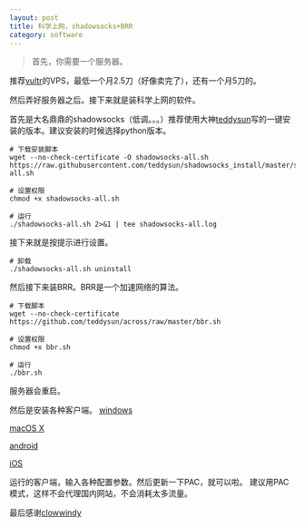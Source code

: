 ```yaml
---
layout: post
title: 科学上网，shadowsocks+BRR
category: software
---
```

>首先，你需要一个服务器。

推荐[vultr](https://www.vultr.com/?ref=7251924)的VPS，最低一个月2.5刀（好像卖完了），还有一个月5刀的。

然后弄好服务器之后。接下来就是装科学上网的软件。

首先是大名鼎鼎的shadowsocks（低调。。。）推荐使用大神[teddysun](https://github.com/teddysun)写的一键安装的版本。建议安装的时候选择python版本。
```
# 下载安装脚本
wget --no-check-certificate -O shadowsocks-all.sh https://raw.githubusercontent.com/teddysun/shadowsocks_install/master/shadowsocks-all.sh

# 设置权限
chmod +x shadowsocks-all.sh

# 运行
./shadowsocks-all.sh 2>&1 | tee shadowsocks-all.log
```
接下来就是按提示进行设置。
```
# 卸载
./shadowsocks-all.sh uninstall
```

然后接下来装BRR。BRR是一个加速网络的算法。
```
# 下载脚本
wget --no-check-certificate https://github.com/teddysun/across/raw/master/bbr.sh

# 设置权限
chmod +x bbr.sh

# 运行
./bbr.sh
```
服务器会重启。

然后是安装各种客户端。
[windows](https://github.com/shadowsocks/shadowsocks-windows/releases/download/4.0.6/Shadowsocks-4.0.6.zip)

[macOS X](https://github.com/shadowsocks/ShadowsocksX-NG/releases/download/v1.6.1/ShadowsocksX-NG.1.6.1.zip)

[android](https://github.com/shadowsocks/shadowsocks-android/releases/download/v4.2.5/shadowsocks-nightly-4.2.5.apk)

[iOS](https://itunes.apple.com/us/app/shadowsocks/id665729974?ls=1&mt=8)

运行的客户端，输入各种配置参数。然后更新一下PAC，就可以啦。
建议用PAC模式，这样不会代理国内网站，不会消耗太多流量。

最后感谢[clowwindy](https://github.com/clowwindy)

[^_^]:研究了很久还是觉得伸手党最简单
